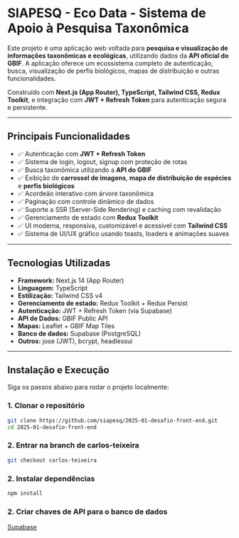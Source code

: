 # **SIAPESQ - Eco Data - Sistema de Apoio à Pesquisa Taxonômica**

Este projeto é uma aplicação web voltada para **pesquisa e visualização de informações taxonômicas e ecológicas**, utilizando dados da **API oficial do GBIF**. A aplicação oferece um ecossistema completo de autenticação, busca, visualização de perfis biológicos, mapas de distribuição e outras funcionalidades.

Construído com **Next.js (App Router), TypeScript, Tailwind CSS, Redux Toolkit**, e integração com **JWT + Refresh Token** para autenticação segura e persistente.

---

## **Principais Funcionalidades**

- ✅ Autenticação com **JWT + Refresh Token**
- ✅ Sistema de login, logout, signup com proteção de rotas
- ✅ Busca taxonômica utilizando a **API do GBIF**
- ✅ Exibição de **carrossel de imagens**, **mapa de distribuição de espécies** e **perfis biológicos**
- ✅ Acordeão interativo com árvore taxonômica
- ✅ Paginação com controle dinâmico de dados
- ✅ Suporte a SSR (Server-Side Rendering) e caching com revalidação
- ✅ Gerenciamento de estado com **Redux Toolkit**
- ✅ UI moderna, responsiva, customizável e acessível com **Tailwind CSS**
- ✅ Sistema de UI/UX gráfico usando toasts, loaders e animações suaves

---

## **Tecnologias Utilizadas**

- **Framework:** Next.js 14 (App Router)
- **Linguagem:** TypeScript
- **Estilização:** Tailwind CSS v4
- **Gerenciamento de estado:** Redux Toolkit + Redux Persist
- **Autenticação:** JWT + Refresh Token (via Supabase)
- **API de Dados:** GBIF Public API
- **Mapas:** Leaflet + GBIF Map Tiles
- **Banco de dados:** Supabase (PostgreSQL)
- **Outros:** jose (JWT), bcrypt, headlessui

---

## **Instalação e Execução**

Siga os passos abaixo para rodar o projeto localmente:

### 1. **Clonar o repositório**

```bash
git clone https://github.com/siapesq/2025-01-desafio-front-end.git
cd 2025-01-desafio-front-end
```

### 2. **Entrar na branch de carlos-teixeira**

```bash
git checkout carlos-teixeira
```

### 2. **Instalar dependências**

```bash
npm install
```

### 2. **Criar chaves de API para o banco de dados**

[Supabase](https://supabase.com/)